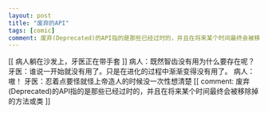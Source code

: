```yaml
---
layout: post
title: "废弃的API"
tags: [comic]
comment: 废弃(Deprecated)的API指的是那些已经过时的，并且在将来某个时间最终会被移除掉的方法或类
---
```

[[ 病人躺在沙发上，牙医正在带手套 ]]
病人：既然智齿没有用为什么要存在呢？
牙医：谁说一开始就没有用了。只是在进化的过程中渐渐变得没有用了。
病人：嗷！
牙医：忍着点要怪就怪上帝造人的时候没一次性想清楚
[[ comment: 废弃(Deprecated)的API指的是那些已经过时的，并且在将来某个时间最终会被移除掉的方法或类 ]]